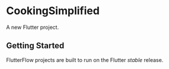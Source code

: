 # CookingSimplified

A new Flutter project.

## Getting Started

FlutterFlow projects are built to run on the Flutter _stable_ release.
